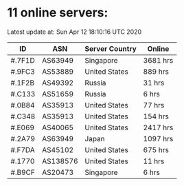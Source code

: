 # 11 online servers:

Latest update at: Sun Apr 12 18:10:16 UTC 2020

| ID | ASN | Server Country | Online |
| -- | --- | -------------- | ------ |
| #.7F1D | AS63949 | Singapore | 3681 hrs |
| #.9FC3 | AS53889 | United States | 889 hrs |
| #.1F2B | AS49392 | Russia | 31 hrs |
| #.C133 | AS51659 | Russia | 6 hrs |
| #.0B84 | AS35913 | United States | 77 hrs |
| #.C348 | AS35913 | United States | 154 hrs |
| #.E069 | AS40065 | United States | 2417 hrs |
| #.2A79 | AS63949 | Japan | 1097 hrs |
| #.F7DA | AS45102 | United States | 675 hrs |
| #.1770 | AS138576 | United States | 11 hrs |
| #.B9CF | AS20473 | Singapore | 6 hrs |

